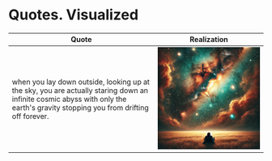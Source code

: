 # Quotes. Visualized








| Quote | Realization |
| ------- | ----- |
| when you lay down outside, looking up at the sky, you are actually staring down an infinite cosmic abyss with only the earth's gravity stopping you from drifting off forever. | <a href='imgs/1.webp'><img src="imgs/1.webp" width="700"></a> |